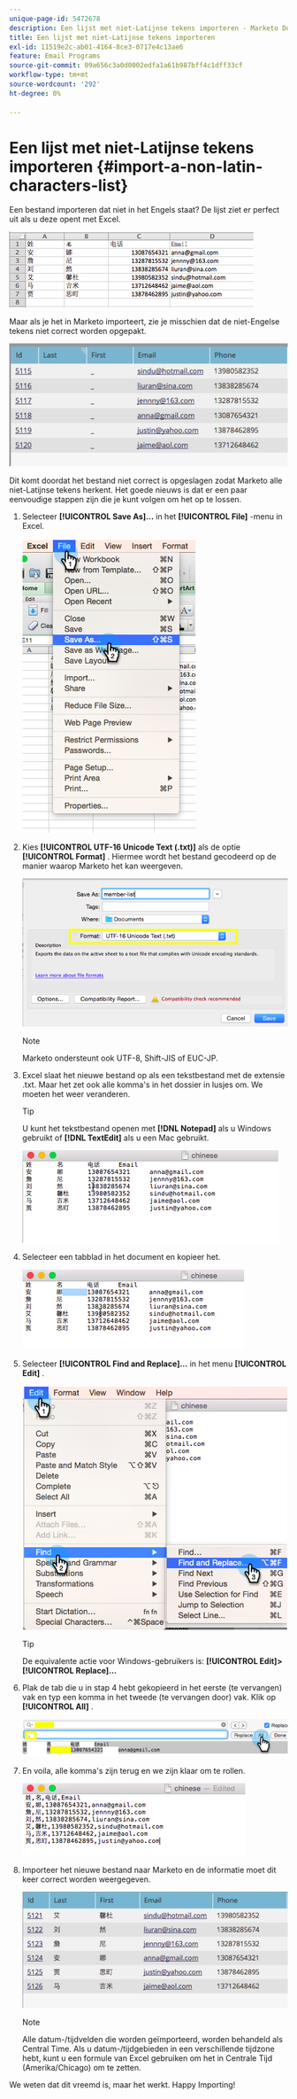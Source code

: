 ```yaml
---
unique-page-id: 5472678
description: Een lijst met niet-Latijnse tekens importeren - Marketo Docs - Productdocumentatie
title: Een lijst met niet-Latijnse tekens importeren
exl-id: 11519e2c-ab01-4164-8ce3-0717e4c13ae6
feature: Email Programs
source-git-commit: 09a656c3a0d0002edfa1a61b987bff4c1dff33cf
workflow-type: tm+mt
source-wordcount: '292'
ht-degree: 0%

---
```


# Een lijst met niet-Latijnse tekens importeren {#import-a-non-latin-characters-list}

Een bestand importeren dat niet in het Engels staat? De lijst ziet er perfect uit als u deze opent met Excel.

![](assets/image2015-2-10-9-3a34-3a57.png)

Maar als je het in Marketo importeert, zie je misschien dat de niet-Engelse tekens niet correct worden opgepakt.

![](assets/image2015-2-10-9-3a35-3a49.png)

Dit komt doordat het bestand niet correct is opgeslagen zodat Marketo alle niet-Latijnse tekens herkent. Het goede nieuws is dat er een paar eenvoudige stappen zijn die je kunt volgen om het op te lossen.

1. Selecteer **[!UICONTROL Save As]...** in het **[!UICONTROL File]** -menu in Excel.

   ![](assets/image2015-2-10-9-3a46-3a44.png)

1. Kies **[!UICONTROL UTF-16 Unicode Text (.txt)]** als de optie **[!UICONTROL Format]** . Hiermee wordt het bestand gecodeerd op de manier waarop Marketo het kan weergeven.

   ![](assets/image2015-2-10-9-3a48-3a7.png)

   >[!NOTE]
   >
   >Marketo ondersteunt ook UTF-8, Shift-JIS of EUC-JP.

1. Excel slaat het nieuwe bestand op als een tekstbestand met de extensie .txt. Maar het zet ook alle komma&#39;s in het dossier in lusjes om. We moeten het weer veranderen.

   >[!TIP]
   >
   >U kunt het tekstbestand openen met **[!DNL Notepad]** als u Windows gebruikt of **[!DNL TextEdit]** als u een Mac gebruikt.

   ![](assets/image2015-2-10-9-3a51-3a41.png)

1. Selecteer een tabblad in het document en kopieer het.

   ![](assets/image2015-2-10-9-3a55-3a53.png)

1. Selecteer **[!UICONTROL Find and Replace]...** in het menu **[!UICONTROL Edit]** .

   ![](assets/image2015-2-10-9-3a59-3a8.png)

   >[!TIP]
   >
   >De equivalente actie voor Windows-gebruikers is: **[!UICONTROL Edit]> [!UICONTROL Replace]...**

1. Plak de tab die u in stap 4 hebt gekopieerd in het eerste (te vervangen) vak en typ een komma in het tweede (te vervangen door) vak. Klik op **[!UICONTROL All]** .

   ![](assets/image2015-2-10-10-3a8-3a53.png)

1. En voila, alle komma&#39;s zijn terug en we zijn klaar om te rollen.

   ![](assets/image2015-2-10-10-3a14-3a45.png)

1. Importeer het nieuwe bestand naar Marketo en de informatie moet dit keer correct worden weergegeven.

   ![](assets/image2015-2-10-10-3a16-3a9.png)

   >[!NOTE]
   >
   >Alle datum-/tijdvelden die worden geïmporteerd, worden behandeld als Central Time. Als u datum-/tijdgebieden in een verschillende tijdzone hebt, kunt u een formule van Excel gebruiken om het in Centrale Tijd (Amerika/Chicago) om te zetten.

We weten dat dit vreemd is, maar het werkt. Happy Importing!
